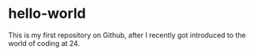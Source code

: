 # hello-world
This is my first repository on Github, after I recently got introduced to the world of coding at 24. 
